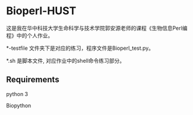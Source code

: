 # Bioperl-HUST
  
这是我在华中科技大学生命科学与技术学院郭安源老师的课程《生物信息Perl编程》中的个人作业。

*-testfile 文件夹下是对应的练习，程序文件是Bioperl_test.py。
  
*.sh 是脚本文件, 对应作业中的shell命令练习部分。
  
  
## Requirements
  
   python 3
  
   Biopython
 
